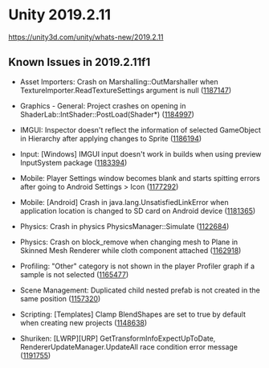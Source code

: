 # Unity 2019.2.11

https://unity3d.com/unity/whats-new/2019.2.11

## Known Issues in 2019.2.11f1



*   Asset Importers: Crash on Marshalling::OutMarshaller when TextureImporter.ReadTextureSettings argument is null ([1187147](https://issuetracker.unity3d.com/issues/crash-on-marshalling-outmarshaller-when-textureimporter-dot-readtexturesettings-argument-is-null))
    
*   Graphics - General: Project crashes on opening in ShaderLab::IntShader::PostLoad(Shader\*) ([1184997](https://issuetracker.unity3d.com/issues/project-crashes-on-opening-in-shaderlab-intshader-postload-shader-star))
    
*   IMGUI: Inspector doesn't reflect the information of selected GameObject in Hierarchy after applying changes to Sprite ([1186194](https://issuetracker.unity3d.com/issues/imgui-inspector-doesnt-reflect-the-information-of-selected-gameobject-in-hierarchy-after-applying-changes-to-sprite))
    
*   Input: \[Windows\] IMGUI input doesn't work in builds when using preview InputSystem package ([1183394](https://issuetracker.unity3d.com/issues/imgui-input-doesnt-work-in-builds-when-using-preview-inputsystem-package))
    
*   Mobile: Player Settings window becomes blank and starts spitting errors after going to Android Settings > Icon ([1177292](https://issuetracker.unity3d.com/issues/player-settings-window-becomes-blank-and-starts-spitting-errors-after-going-to-android-settings-icon))
    
*   Mobile: \[Android\] Crash in java.lang.UnsatisfiedLinkError when application location is changed to SD card on Android device ([1181365](https://issuetracker.unity3d.com/issues/android-crash-in-java-dot-lang-dot-unsatisfiedlinkerror-when-application-location-is-changed-to-sd-card-on-android-device))
    
*   Physics: Crash in physics PhysicsManager::Simulate ([1122684](https://issuetracker.unity3d.com/issues/crash-in-physics-physicsmanager-simulate))
    
*   Physics: Crash on block\_remove when changing mesh to Plane in Skinned Mesh Renderer while cloth component attached ([1162918](https://issuetracker.unity3d.com/issues/crash-on-block-remove-when-changing-mesh-to-plane-in-skinned-mesh-renderer-while-cloth-component-attached))
    
*   Profiling: "Other" category is not shown in the player Profiler graph if a sample is not selected ([1165477](https://issuetracker.unity3d.com/issues/other-category-is-not-shown-in-the-player-profiler-graph-if-a-sample-is-not-selected))
    
*   Scene Management: Duplicated child nested prefab is not created in the same position ([1157320](https://issuetracker.unity3d.com/issues/duplicated-child-nested-prefab-is-not-created-in-the-same-position))
    
*   Scripting: \[Templates\] Clamp BlendShapes are set to true by default when creating new projects ([1148638](https://issuetracker.unity3d.com/issues/templates-clamp-blendshapes-are-set-to-true-by-default-when-creating-new-projects))
    
*   Shuriken: \[LWRP\]\[URP\] GetTransformInfoExpectUpToDate, RendererUpdateManager.UpdateAll race condition error message ([1191755](https://issuetracker.unity3d.com/issues/lwrp-gettransforminfoexpectuptodate-rendererupdatemanager-dot-updateall-race-condition-error-message))